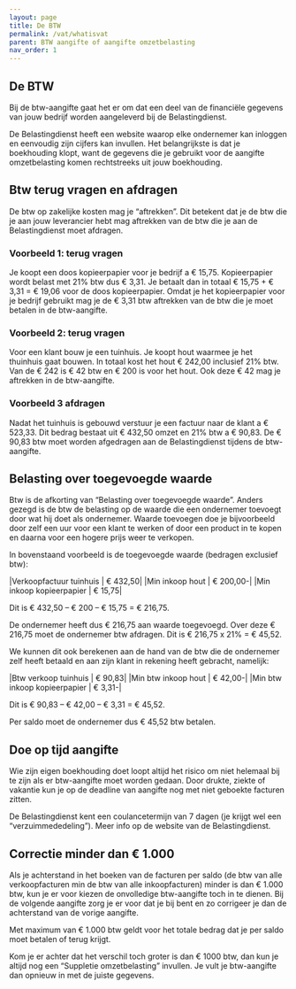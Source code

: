 ```yaml
---
layout: page
title: De BTW
permalink: /vat/whatisvat
parent: BTW aangifte of aangifte omzetbelasting
nav_order: 1
---
```


## De BTW

Bij de btw-aangifte gaat het er om dat een deel van de financiële gegevens van jouw bedrijf worden aangeleverd bij de Belastingdienst.

De Belastingdienst heeft een website waarop elke ondernemer kan inloggen en eenvoudig zijn cijfers kan invullen. Het belangrijkste is dat je boekhouding klopt, want de gegevens die je gebruikt voor de aangifte omzetbelasting komen rechtstreeks uit jouw boekhouding.

## Btw terug vragen en afdragen

De btw op zakelijke kosten mag je “aftrekken”. Dit betekent dat je de btw die je aan jouw leverancier hebt mag aftrekken van de btw die je aan de Belastingdienst moet afdragen.

### Voorbeeld 1:  terug vragen
Je koopt een doos kopieerpapier voor je bedrijf a € 15,75. Kopieerpapier wordt belast met 21% btw dus € 3,31. Je betaalt dan in totaal € 15,75 + € 3,31 = € 19,06 voor de doos kopieerpapier.
Omdat je het kopieerpapier voor je bedrijf gebruikt mag je de € 3,31 btw aftrekken van de btw die je moet betalen in de btw-aangifte.

### Voorbeeld 2: terug vragen
Voor een klant bouw je een tuinhuis. Je koopt hout waarmee je het thuinhuis gaat bouwen. In totaal kost het hout € 242,00 inclusief 21% btw. Van de € 242 is € 42 btw en € 200 is voor het hout. Ook deze € 42 mag je aftrekken in de btw-aangifte.

### Voorbeeld 3 afdragen 
Nadat het tuinhuis is gebouwd verstuur je een factuur naar de klant a € 523,33. Dit bedrag bestaat uit € 432,50 omzet en 21% btw a € 90,83. De € 90,83 btw moet worden afgedragen aan de Belastingdienst tijdens de btw-aangifte.


## Belasting over toegevoegde waarde
Btw is de afkorting van “Belasting over toegevoegde waarde”. Anders gezegd is de btw de belasting op de waarde die een ondernemer toevoegt door wat hij doet als ondernemer. Waarde toevoegen doe je bijvoorbeeld door zelf een uur voor een klant te werken of door een product in te kopen en daarna voor een hogere prijs weer te verkopen.

In bovenstaand voorbeeld is de toegevoegde waarde (bedragen exclusief btw):

|Verkoopfactuur tuinhuis | € 432,50|
|Min inkoop hout |   € 200,00-|
|Min inkoop kopieerpapier | € 15,75|

Dit is € 432,50 – € 200 – € 15,75 = € 216,75.

De ondernemer heeft dus € 216,75 aan waarde toegevoegd. Over deze € 216,75 moet de ondernemer btw afdragen. Dit is € 216,75 x 21% = € 45,52.

We kunnen dit ook berekenen aan de hand van de btw die de ondernemer zelf heeft betaald en aan zijn klant in rekening heeft gebracht, namelijk:

|Btw verkoop tuinhuis | € 90,83|
|Min btw inkoop hout | € 42,00-|
|Min btw inkoop kopieerpapier | € 3,31-|

Dit is € 90,83 – € 42,00 – € 3,31 = € 45,52.

Per saldo moet de ondernemer dus € 45,52 btw betalen.

## Doe op tijd aangifte
Wie zijn eigen boekhouding doet loopt altijd het risico om niet helemaal bij te zijn als er btw-aangifte moet worden gedaan. Door drukte, ziekte of vakantie kun je op de deadline van aangifte nog met niet geboekte facturen zitten.

De Belastingdienst kent een coulancetermijn van 7 dagen (je krijgt wel een “verzuimmededeling”). Meer info op de website van de Belastingdienst.

## Correctie minder dan € 1.000
Als je achterstand in het boeken van de facturen per saldo (de btw van alle verkoopfacturen min de btw van alle inkoopfacturen) minder is dan € 1.000 btw, kun je er voor kiezen de onvolledige btw-aangifte toch in te dienen. Bij de volgende aangifte zorg je er voor dat je bij bent en zo corrigeer je dan de achterstand van de vorige aangifte.

Met maximum van € 1.000 btw geldt voor het totale bedrag dat je per saldo moet betalen of terug krijgt.

Kom je er achter dat het verschil toch groter is dan € 1000 btw, dan kun je altijd nog een “Suppletie omzetbelasting” invullen. Je vult je btw-aangifte dan opnieuw in met de juiste gegevens.

